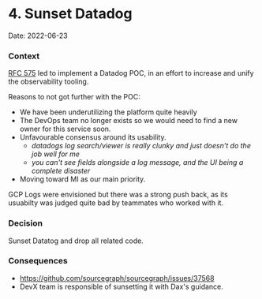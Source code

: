 # 4. Sunset Datadog

Date: 2022-06-23

### Context

[RFC 575](https://docs.google.com/document/d/1xnAgloZB8sEkyhecjml2ByQl-aUCrJdWDYOBj3asA9g/edit) led to implement a Datadog POC, in an effort to increase and unify the observability tooling. 

Reasons to not got further with the POC: 

- We have been underutilizing the platform quite heavily
- The DevOps team no longer exists so we would need to find a new owner for this service soon.
- Unfavourable consensus around its usability.
  - _datadogs log search/viewer is really clunky and just doesn’t do the job well for me_ 
  - _you can't see fields alongside a log message, and the UI being a complete disaster_ 
- Moving toward MI as our main priority.

GCP Logs were envisioned but there was a strong push back, as its usuabilty was judged quite bad by teammates who worked with it.

### Decision

Sunset Datatog and drop all related code.

### Consequences

- https://github.com/sourcegraph/sourcegraph/issues/37568
- DevX team is responsible of sunsetting it with Dax's guidance.
